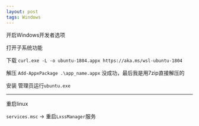 ```yaml
---
layout: post
tags: Windows
---
```


开启Windows开发者选项

打开子系统功能

下载
`curl.exe -L -o ubuntu-1804.appx https://aka.ms/wsl-ubuntu-1804`

解压
`Add-AppxPackage .\app_name.appx`
没成功，最后我是用7zip直接解压的

安装
管理员运行`ubuntu.exe`

---

重启linux

`services.msc` -> 重启`LxssManager`服务

